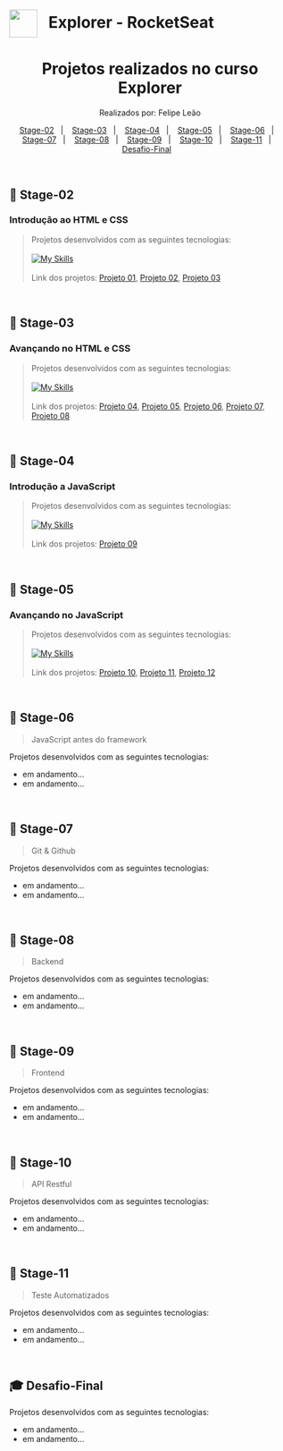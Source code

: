  # <img src="https://imgur.com/X4HdxWx.png"  width="50px" align="center" alt=""> &nbsp; Explorer - RocketSeat
  
 <h1 align="center"> Projetos realizados no curso Explorer </h1>

  <p align="center">
  Realizados por: Felipe Leão
  </p>

  <p align="center">
    <a href="#-Stage-02">Stage-02</a>&nbsp;&nbsp;&nbsp;|&nbsp;&nbsp;&nbsp;
    <a href="#-Stage-03">Stage-03</a>&nbsp;&nbsp;&nbsp;|&nbsp;&nbsp;&nbsp;
    <a href="#-Stage-04">Stage-04</a>&nbsp;&nbsp;&nbsp;|&nbsp;&nbsp;&nbsp;
    <a href="#-Stage-05">Stage-05</a>&nbsp;&nbsp;&nbsp;|&nbsp;&nbsp;&nbsp;
    <a href="#-Stage-06">Stage-06</a>&nbsp;&nbsp;&nbsp;|&nbsp;&nbsp;&nbsp;
    <a href="#-Stage-07">Stage-07</a>&nbsp;&nbsp;&nbsp;|&nbsp;&nbsp;&nbsp;
    <a href="#-Stage-08">Stage-08</a>&nbsp;&nbsp;&nbsp;|&nbsp;&nbsp;&nbsp;
    <a href="#-Stage-09">Stage-09</a>&nbsp;&nbsp;&nbsp;|&nbsp;&nbsp;&nbsp;
    <a href="#-Stage-10">Stage-10</a>&nbsp;&nbsp;&nbsp;|&nbsp;&nbsp;&nbsp;    
    <a href="#-Stage-11">Stage-11</a>&nbsp;&nbsp;&nbsp;|&nbsp;&nbsp;&nbsp;    
    <a href="#-Desafio-Final">Desafio-Final</a>&nbsp;&nbsp;&nbsp;
  </p>

 
  <br>
   


  ## 🚀 Stage-02  
  ### Introdução ao HTML e CSS

  > Projetos desenvolvidos com as seguintes tecnologias:
  <br><br>[![My Skills](https://skillicons.dev/icons?i=html,css)](https://skillicons.dev)<br><br>
  > Link dos projetos:
  > [Projeto 01](https://github.com/felipepleao/courseProjects-rocketseat/tree/main/projeto01--stg-02),
  > [Projeto 02](https://github.com/felipepleao/courseProjects-rocketseat/tree/main/projeto02--stg-02),
  > [Projeto 03](https://github.com/felipepleao/courseProjects-rocketseat/tree/main/projeto03--stg-02)
  <br>
  
  ## 🚀 Stage-03
  ### Avançando no HTML e CSS

  > Projetos desenvolvidos com as seguintes tecnologias:
  <br><br>[![My Skills](https://skillicons.dev/icons?i=html,css)](https://skillicons.dev)<br><br>
  > Link dos projetos:
  > [Projeto 04](https://github.com/felipepleao/courseProjects-rocketseat/tree/main/projeto04--stg-03),
  > [Projeto 05](https://github.com/felipepleao/courseProjects-rocketseat/tree/main/projeto05--stg-03),
  > [Projeto 06](https://github.com/felipepleao/courseProjects-rocketseat/tree/main/projeto06--stg-03),
  > [Projeto 07](https://github.com/felipepleao/courseProjects-rocketseat/tree/main/projeto07--stg-03),
  > [Projeto 08](https://github.com/felipepleao/courseProjects-rocketseat/tree/main/projeto08--stg-03)
  <br>
  
  ## 🚀 Stage-04
  ### Introdução a JavaScript

  > Projetos desenvolvidos com as seguintes tecnologias:
  <br><br>[![My Skills](https://skillicons.dev/icons?i=js)](https://skillicons.dev)<br><br>
  > Link dos projetos:
  > [Projeto 09](https://github.com/felipepleao/courseProjects-rocketseat/tree/main/projeto09--stg-04)
  <br>
  
  ## 🚀 Stage-05
  ### Avançando no JavaScript

  > Projetos desenvolvidos com as seguintes tecnologias:
  <br><br>[![My Skills](https://skillicons.dev/icons?i=js,html,css)](https://skillicons.dev)<br><br>
  > Link dos projetos:
  > [Projeto 10](https://github.com/felipepleao/courseProjects-rocketseat/tree/main/projeto10--stg-05),
  > [Projeto 11](https://github.com/felipepleao/courseProjects-rocketseat/tree/main/projeto11--stg-05),
  > [Projeto 12](https://github.com/felipepleao/courseProjects-rocketseat/tree/main/projeto12--stg-05)
  <br>
  
  ## 🚀 Stage-06
  > JavaScript antes do framework

  Projetos desenvolvidos com as seguintes tecnologias:

  - em andamento...
  - em andamento...
  <br>
  
  ## 🚀 Stage-07
  > Git & Github

  Projetos desenvolvidos com as seguintes tecnologias:

  - em andamento...
  - em andamento...
  <br>
  
  ## 🚀 Stage-08
  > Backend

  Projetos desenvolvidos com as seguintes tecnologias:

  - em andamento...
  - em andamento...
  <br> 
  
  ## 🚀 Stage-09
  > Frontend

  Projetos desenvolvidos com as seguintes tecnologias:

  - em andamento...
  - em andamento...
  <br>
  
  ## 🚀 Stage-10
  > API Restful

  Projetos desenvolvidos com as seguintes tecnologias:

  - em andamento...
  - em andamento...
  <br> 
  
  ## 🚀 Stage-11
  > Teste Automatizados

  Projetos desenvolvidos com as seguintes tecnologias:

  - em andamento...
  - em andamento...
  <br>
  
  ## 🎓 Desafio-Final

  Projetos desenvolvidos com as seguintes tecnologias:

  - em andamento...
  - em andamento...
